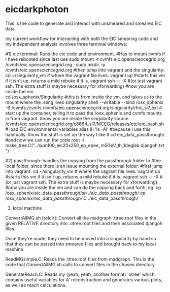 # eicdarkphoton

This is the code to generate and interact with unsmeared and smeared
EIC data.


my current workflow for interacting with both the EIC smearing code
and my independent analysis involves three terminal windows:

#1) eic terminal: Runs the eic code and environment.
#Has to mount cvmfs if I have rebooted since last use
sudo mount -t cvmfs eic.opensciencegrid.org /cvmfs/eic.opensciencegrid.org ; sudo mkdir -p /cvmfs/eic.opensciencegrid.org
#then jump into vagrant and the singularity:
cd ~/singularity_vm # where the vagrant file lives.
vagrant up #starts this vm if it isn't up, returns a mild rebuke if it is.
vagrant ssh -- -X #(or just vagrant ssh.  The extra stuff is maybe necessary for xforwarding)
#now you are inside the vm.  
cd /osx_sphenix/Singularity #this is from inside the vm, and takes us to the mount where the .simg lives
singularity shell --writable --bind /osx_sphenix -B /cvmfs:/cvmfs /cvmfs/eic.opensciencegrid.org/singularity/rhic_sl7_ext  # start up the container, telling it to pass the /osx_sphenix and cvmfs mounts in from vagrant.
#now you are inside the singularity
source /cvmfs/eic.opensciencegrid.org/x8664_sl7/MCEG/releases/etc/eic_bash.sh # load EIC environmental variables
alias ll='ls -Al' #because I use this habitually. 
#now the stuff is set up the way I like it
cd eic_data_passthrough/
#and now we can run the code
root -l make_tree.C\(\"../sum100_eic20x250_ep_epee_m5GeV_th_1deglab.djangoh.txt\"\)

#2) passthrough:  handles the copying from the passthrough folder to
#the local folder, since there is an issue mounting the external folder.
#first jump into vagrant:
cd ~/singularity_vm # where the vagrant file lives.
vagrant up #starts this vm if it isn't up, returns a mild rebuke if it is.
vagrant ssh -- -X #(or just vagrant ssh.  The extra stuff is maybe necessary for xforwarding)
#now you are inside the vm and can do the copying back and forth, eg:
cp /osx_sphenix/eic_data_passthrough/*sh ./eic_data_passthrough/
cp /osx_sphenix/eic_data_passthrough/*.C ./eic_data_passthrough/

3) local machine

ConvertAllMG.sh  [reldir]:  Convert all the madgraph .ttree.root files in the
given RELATIVE directory into .otree.root files and their associated
djangoh files.

Once they're made, they need to be moved into a
singularity by hand so that they can be parsed into smeared files and
brought back to my local machine.

ReadMGsimple.C:  Reads the .ttree.root files from madgraph.  This is
the code that ConvertAllMG.sh calls to convert files in the chosen directory.

GenerateReach.C:  Reads my (yeah, yeah, another format) 'otree' which
contains useful variables for A' reconstruction and generates various
plots, as well as reach calculations.

